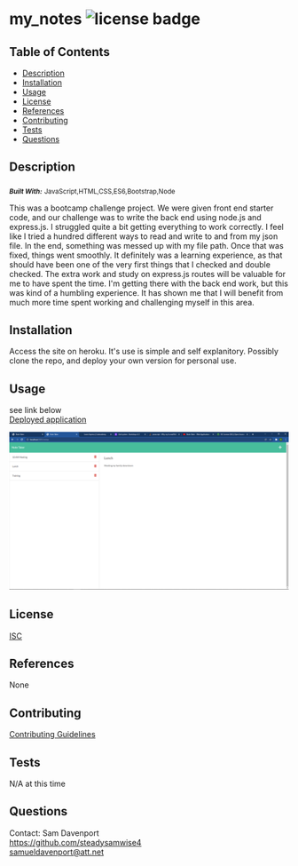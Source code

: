 
# my_notes   ![license badge](https://img.shields.io/badge/License-ISC-<green>)

## Table of Contents
* [Description](#description)
* [Installation](#installation)
* [Usage](#usage)
* [License](#license)
* [References](#reference)
* [Contributing](#contributing)
* [Tests](#tests)
* [Questions](#questions)

## Description <a name="description"></a>
<sub>_***Built With:***_</sub> <sub>JavaScript,HTML,CSS,ES6,Bootstrap,Node</sub> </br>

This was a bootcamp challenge project. We were given front end starter code, and our challenge was to write the back end using node.js and express.js. I struggled quite a bit getting everything to work correctly. I feel like I tried a hundred different ways to read and write to and from my json file. In the end, something was messed up with my file path. Once that was fixed, things went smoothly. It definitely was a learning experience, as that should have been one of the very first things that I checked and double checked. The extra work and study on express.js routes will be valuable for me to have spent the time. I'm getting there with the back end work, but this was kind of a humbling experience. It has shown me that I will benefit from much more time spent working and challenging myself in this area.

## Installation <a name="installation"></a>
Access the site on heroku. It's use is simple and self explanitory. Possibly clone the repo, and deploy your own version for personal use.

## Usage <a name="usage"></a>
see link below </br>
[Deployed application](https://tranquil-temple-56943.herokuapp.com)

<img src="/images/screenshot.png" width="600px">

## License <a name="license"></a>
[ISC](./docs/license.txt)

## References <a name="reference"></a>
None

## Contributing <a name="contributing"></a>
[Contributing Guidelines](./docs/contribute.txt)

## Tests <a name="tests"></a>
N/A at this time

## Questions <a name="questions"></a>
Contact: Sam Davenport </br>
https://github.com/steadysamwise4 </br>
samueldavenport@att.net
    
